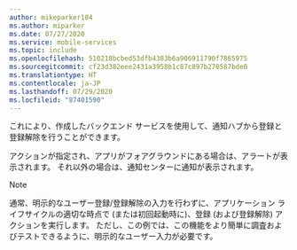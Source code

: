```yaml
---
author: mikeparker104
ms.author: miparker
ms.date: 07/27/2020
ms.service: mobile-services
ms.topic: include
ms.openlocfilehash: 510218bcbed53dfb4383b6a906911790f7865975
ms.sourcegitcommit: cf23d382eee2431a3958b1c87c897b270587bde0
ms.translationtype: HT
ms.contentlocale: ja-JP
ms.lasthandoff: 07/29/2020
ms.locfileid: "87401590"
---
```

これにより、作成したバックエンド サービスを使用して、通知ハブから登録と登録解除を行うことができます。 

アクションが指定され、アプリがフォアグラウンドにある場合は、アラートが表示されます。 それ以外の場合は、通知センターに通知が表示されます。

> [!NOTE]
> 通常、明示的なユーザー登録/登録解除の入力を行わずに、アプリケーション ライフサイクルの適切な時点で (または初回起動時に)、登録 (および登録解除) アクションを実行します。 ただし、この例では、この機能をより簡単に調査およびテストできるように、明示的なユーザー入力が必要です。
